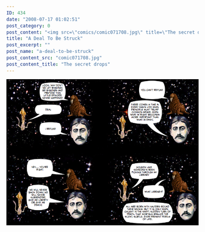 ```yaml
---
ID: 434
date: "2008-07-17 01:02:51"
post_category: 0
post_content: "<img src=\"comics/comic071708.jpg\" title=\"The secret drops\" />"
title: "A Deal To Be Struck"
post_excerpt: ""
post_name: "a-deal-to-be-struck"
post_content_src: "comic071708.jpg"
post_content_title: "The secret drops"
---
```



[![The secret drops](/comics-hi-res/comic071708.jpg)](/comics-hi-res/comic071708.jpg)

